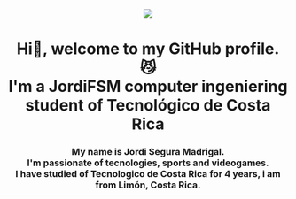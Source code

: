 <div  id="header" align="center">
    <img src="https://media.giphy.com/media/l4FGs5dbisGxm5b9e/giphy.gif">
    <h1 align="Center"> Hi🫡, welcome to my GitHub profile. 😼 <br> 
    I'm a JordiFSM computer ingeniering student of Tecnológico de Costa Rica</h1>
    <h3 align="center">My name is Jordi Segura Madrigal. <br> I'm passionate of tecnologies, sports and videogames. <br> I have studied of Tecnologico de Costa Rica for 4 years, i am from Limón, Costa Rica.  </h3>
</div>

<!--
**JordiFSM/JordiFSM** is a ✨ _special_ ✨ repository because its `README.md` (this file) appears on your GitHub profile.

Here are some ideas to get you started:

- 🔭 I’m currently working on ...
- 🌱 I’m currently learning ...
- 👯 I’m looking to collaborate on ...
- 🤔 I’m looking for help with ...
- 💬 Ask me about ...
- 📫 How to reach me: ...
- 😄 Pronouns: ...
- ⚡ Fun fact: ...
-->
